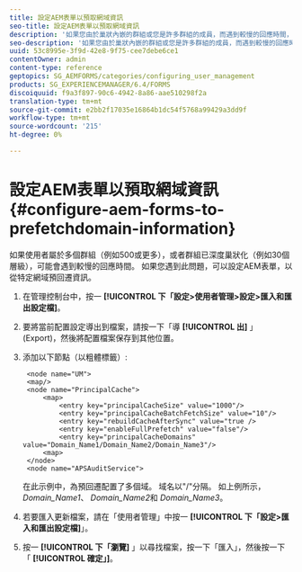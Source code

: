 ```yaml
---
title: 設定AEM表單以預取網域資訊
seo-title: 設定AEM表單以預取網域資訊
description: '如果您由於巢狀內嵌的群組或您是許多群組的成員，而遇到較慢的回應時間，請設定AEM表單以預回遷網域資訊。 '
seo-description: '如果您由於巢狀內嵌的群組或您是許多群組的成員，而遇到較慢的回應時間，請設定AEM表單以預回遷網域資訊。 '
uuid: 53c8995e-3f9d-42e8-9f75-cee7debe6ce1
contentOwner: admin
content-type: reference
geptopics: SG_AEMFORMS/categories/configuring_user_management
products: SG_EXPERIENCEMANAGER/6.4/FORMS
discoiquuid: f9a3f897-90c6-4942-8a86-aae510298f2a
translation-type: tm+mt
source-git-commit: e2bb2f17035e16864b1dc54f5768a99429a3dd9f
workflow-type: tm+mt
source-wordcount: '215'
ht-degree: 0%

---
```



# 設定AEM表單以預取網域資訊 {#configure-aem-forms-to-prefetchdomain-information}

如果使用者屬於多個群組（例如500或更多），或者群組已深度巢狀化（例如30個層級），可能會遇到較慢的回應時間。 如果您遇到此問題，可以設定AEM表單，以從特定網域預回遷資訊。

1. 在管理控制台中，按一 **[!UICONTROL 下「設定>使用者管理>設定>匯入和匯出設定檔]**。
1. 要將當前配置設定導出到檔案，請按一下「導 **[!UICONTROL 出]** 」(Export)，然後將配置檔案保存到其他位置。
1. 添加以下節點（以粗體標籤）:

   ```as3
    <node name="UM"> 
    <map/>  
    <node name="PrincipalCache"> 
        <map> 
            <entry key="principalCacheSize" value="1000"/> 
            <entry key="principalCacheBatchFetchSize" value="10"/> 
            <entry key="rebuildCacheAfterSync" value="true /> 
            <entry key="enableFullPrefetch" value="false"/> 
            <entry key="principalCacheDomains" value="Domain_Name1/Domain_Name2/Domain_Name3"/> 
        <map> 
    </node> 
    <node name="APSAuditService">
   ```

   在此示例中，為預回遷配置了多個域。 域名以&quot;/&quot;分隔。 如上例所示， *Domain_Name1*、 *Domain_Name2*&#x200B;和 *Domain_Name3*。

1. 若要匯入更新檔案，請在「使用者管理」中按一 **[!UICONTROL 下「設定>匯入和匯出設定檔]**」。
1. 按一 **[!UICONTROL 下「瀏覽]** 」以尋找檔案，按一下「匯入」，然後按一下「 **[!UICONTROL 確定」]**。

